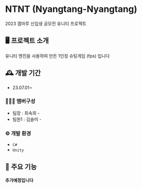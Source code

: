 # NTNT (Nyangtang-Nyangtang)
2023 겜마루 신입생 공모전 유니티 프로젝트

## 🖥 프로젝트 소개
유니티 엔진을 사용하여 만든 1인칭 슈팅게임 (fps) 입니다
<br>

## 🕰 개발 기간
* 23.07.01~

### 🧑‍🤝‍🧑 맴버구성
 - 팀장  : 최숙희 - 
 - 팀원1 : 김솔미 - 

### ⚙ 개발 환경
- `C#`
- `Unity`


## 📌 주요 기능
#### 추가예정입니다
